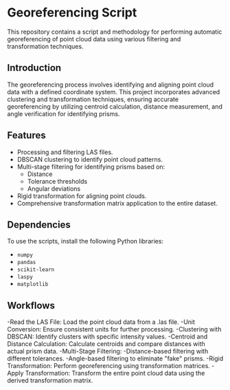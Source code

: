 # Georeferencing Script

This repository contains a script and methodology for performing automatic georeferencing of point cloud data using various filtering and transformation techniques.

## Introduction
The georeferencing process involves identifying and aligning point cloud data with a defined coordinate system. This project incorporates advanced clustering and transformation techniques, ensuring accurate georeferencing by utilizing centroid calculation, distance measurement, and angle verification for identifying prisms.

## Features
- Processing and filtering LAS files.
- DBSCAN clustering to identify point cloud patterns.
- Multi-stage filtering for identifying prisms based on:
  - Distance
  - Tolerance thresholds
  - Angular deviations
- Rigid transformation for aligning point clouds.
- Comprehensive transformation matrix application to the entire dataset.

## Dependencies
To use the scripts, install the following Python libraries:
- `numpy`
- `pandas`
- `scikit-learn`
- `laspy`
- `matplotlib`


## Workflows
-Read the LAS File: Load the point cloud data from a .las file.
-Unit Conversion: Ensure consistent units for further processing.
-Clustering with DBSCAN: Identify clusters with specific intensity values.
-Centroid and Distance Calculation: Calculate centroids and compare distances with actual prism data.
-Multi-Stage Filtering:
-Distance-based filtering with different tolerances.
-Angle-based filtering to eliminate "fake" prisms.
-Rigid Transformation: Perform georeferencing using transformation matrices.
-Apply Transformation: Transform the entire point cloud data using the derived transformation matrix.

